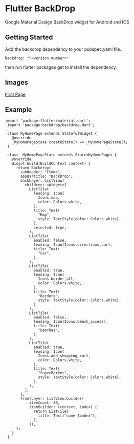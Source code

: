 # Flutter BackDrop

Google Material Design BackDrop widget for Android and IOS

## Getting Started

Add the backdrop dependency to your pubspec.yaml file.

`backdrop: "^<version number>"`

then run flutter packages get to install the dependency.

## Images 

[First Page](asset/pic1.png)
[](asset/pic3.png)
[](asset/pic4.png)
[](asset/pic5.png)


## Example

```
import 'package:flutter/material.dart';
 import 'package:backdrop/backdrop.dart';
 
 class MyHomePage extends StatefulWidget {
   @override
   _MyHomePageState createState() => _MyHomePageState();
 }
 
 class _MyHomePageState extends State<MyHomePage> {
   @override
   Widget build(BuildContext context) {
     return Backdrop(
       subHeader: "Items",
       appBarTitle: "BackDrop",
       backLayer: ListView(
         children: <Widget>[
           ListTile(
             leading: Icon(
               Icons.map,
               color: Colors.white,
             ),
             title: Text(
               "Map",
               style: TextStyle(color: Colors.white),
             ),
             selected: true,
           ),
           ListTile(
             enabled: false,
             leading: Icon(Icons.directions_car),
             title: Text(
               "Car",
             ),
           ),
           ListTile(
             enabled: true,
             leading: Icon(
               Icons.border_all,
               color: Colors.white,
             ),
             title: Text(
               "Borders",
               style: TextStyle(color: Colors.white),
             ),
           ),
           ListTile(
             enabled: false,
             leading: Icon(Icons.beach_access),
             title: Text(
               "Beaches",
             ),
           ),
           ListTile(
             enabled: true,
             leading: Icon(
               Icons.add_shopping_cart,
               color: Colors.white,
             ),
             title: Text(
               "SuperMarket",
               style: TextStyle(color: Colors.white),
             ),
           ),
         ],
       ),
       frontLayer: ListView.builder(
           itemCount: 30,
           itemBuilder: (context, index) {
             return ListTile(
               title: Text("name $index"),
             );
           }),
     );
   }
 }
```
